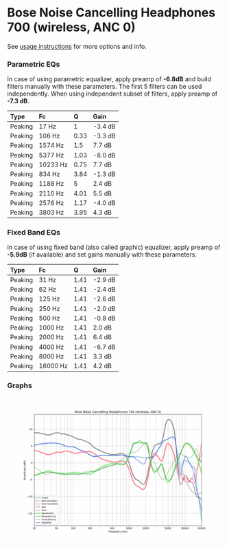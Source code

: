 # Bose Noise Cancelling Headphones 700 (wireless, ANC 0)
See [usage instructions](https://github.com/jaakkopasanen/AutoEq#usage) for more options and info.

### Parametric EQs
In case of using parametric equalizer, apply preamp of **-6.8dB** and build filters manually
with these parameters. The first 5 filters can be used independently.
When using independent subset of filters, apply preamp of **-7.3 dB**.

| Type    | Fc       |    Q | Gain    |
|:--------|:---------|:-----|:--------|
| Peaking | 17 Hz    | 1    | -3.4 dB |
| Peaking | 106 Hz   | 0.33 | -3.3 dB |
| Peaking | 1574 Hz  | 1.5  | 7.7 dB  |
| Peaking | 5377 Hz  | 1.03 | -8.0 dB |
| Peaking | 10233 Hz | 0.75 | 7.7 dB  |
| Peaking | 834 Hz   | 3.84 | -1.3 dB |
| Peaking | 1188 Hz  | 5    | 2.4 dB  |
| Peaking | 2110 Hz  | 4.01 | 5.5 dB  |
| Peaking | 2576 Hz  | 1.17 | -4.0 dB |
| Peaking | 3803 Hz  | 3.95 | 4.3 dB  |

### Fixed Band EQs
In case of using fixed band (also called graphic) equalizer, apply preamp of **-5.9dB**
(if available) and set gains manually with these parameters.

| Type    | Fc       |    Q | Gain    |
|:--------|:---------|:-----|:--------|
| Peaking | 31 Hz    | 1.41 | -2.9 dB |
| Peaking | 62 Hz    | 1.41 | -2.4 dB |
| Peaking | 125 Hz   | 1.41 | -2.6 dB |
| Peaking | 250 Hz   | 1.41 | -2.0 dB |
| Peaking | 500 Hz   | 1.41 | -0.8 dB |
| Peaking | 1000 Hz  | 1.41 | 2.0 dB  |
| Peaking | 2000 Hz  | 1.41 | 6.4 dB  |
| Peaking | 4000 Hz  | 1.41 | -6.7 dB |
| Peaking | 8000 Hz  | 1.41 | 3.3 dB  |
| Peaking | 16000 Hz | 1.41 | 4.2 dB  |

### Graphs
![](./Bose%20Noise%20Cancelling%20Headphones%20700%20(wireless,%20ANC%200).png)